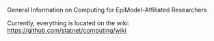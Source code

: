General Information on Computing for EpiModel-Affiliated Researchers

Currently, everything is located on the wiki: https://github.com/statnet/computing/wiki
